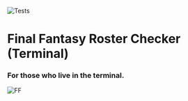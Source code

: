 ![Tests](https://github.com/oprince-tech/FF/actions/workflows/tests.yml/basge.svg)
# Final Fantasy Roster Checker (Terminal)
### For those who live in the terminal.
![FF](screenshot.png)
